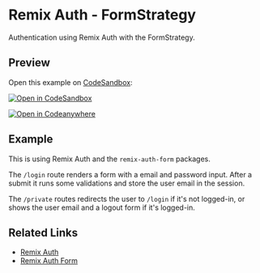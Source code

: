 # Remix Auth - FormStrategy

Authentication using Remix Auth with the FormStrategy.

## Preview

Open this example on [CodeSandbox](https://codesandbox.com):

[![Open in CodeSandbox](https://codesandbox.io/static/img/play-codesandbox.svg)](https://codesandbox.io/s/github/remix-run/examples/tree/main/remix-auth-form)

[![Open in Codeanywhere](https://codeanywhere.com/img/open-in-codeanywhere-btn.svg)](https://app.codeanywhere.com/#https://github.com/remix-run/examples)

## Example

This is using Remix Auth and the `remix-auth-form` packages.

The `/login` route renders a form with a email and password input. After a submit it runs some validations and store the user email in the session.

The `/private` routes redirects the user to `/login` if it's not logged-in, or shows the user email and a logout form if it's logged-in.

## Related Links

- [Remix Auth](https://github.com/sergiodxa/remix-auth)
- [Remix Auth Form](https://github.com/sergiodxa/remix-auth-form)
